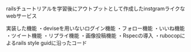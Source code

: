 railsチュートリアルを学習後にアウトプットとして作成したinstgramライクなwebサービス

実装した機能
・deviseを用いないログイン機能
・フォロー機能
・いいね機能
・ツイート機能
・リプライ機能
・画像投稿機能
・Rspecの導入
・rubocopによるrails style guidに沿ったコード
